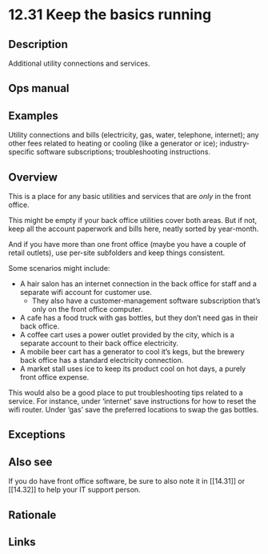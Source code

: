 # 12.31 Keep the basics running

## Description

Additional utility connections and services.

## Ops manual

## Examples

Utility connections and bills (electricity, gas, water, telephone, internet); any other fees related to heating or cooling (like a generator or ice); industry-specific software subscriptions; troubleshooting instructions.

## Overview

This is a place for any basic utilities and services that are _only_ in the front office.

This might be empty if your back office utilities cover both areas. But if not, keep all the account paperwork and bills here, neatly sorted by year-month.

And if you have more than one front office (maybe you have a couple of retail outlets), use per-site subfolders and keep things consistent.

Some scenarios might include:

- A hair salon has an internet connection in the back office for staff and a separate wifi account for customer use.
  - They also have a customer-management software subscription that’s only on the front office computer.
- A cafe has a food truck with gas bottles, but they don’t need gas in their back office.
- A coffee cart uses a power outlet provided by the city, which is a separate account to their back office electricity.
- A mobile beer cart has a generator to cool it’s kegs, but the brewery back office has a standard electricity connection.
- A market stall uses ice to keep its product cool on hot days, a purely front office expense.

This would also be a good place to put troubleshooting tips related to a service. For instance, under ‘internet’ save instructions for how to reset the wifi router. Under ‘gas’ save the preferred locations to swap the gas bottles.

## Exceptions

## Also see

If you do have front office software, be sure to also note it in [[14.31]] or [[14.32]] to help your IT support person.

## Rationale

## Links
